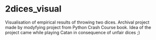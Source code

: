 # 2dices_visual
Visualisation of empirical results of throwing two dices.
Archival project made by modyfying project from Python Crash Course book. Idea of the project came while playing Catan in consequence of unfair dices ;)
